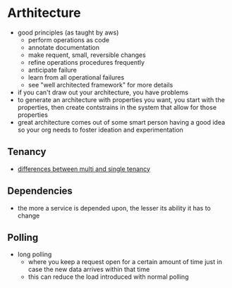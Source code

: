 # Arthitecture

- good principles (as taught by aws)
  - perform operations as code
  - annotate documentation
  - make requent, small, reversible changes
  - refine operations procedures frequently
  - anticipate failure
  - learn from all operational failures
  - see "well architected framework" for more details
- if you can't draw out your architecture, you have problems
- to generate an architecture with properties you want, you start with the properties, then create contstrains in the system that allow for those properties
- great architecture comes out of some smart person having a good idea so your org needs to foster ideation and experimentation

## Tenancy
- [differences between multi and single tenancy](https://www.netsolutions.com/insights/5-reasons-why-you-should-choose-multi-tenant-architecture-for-your-saas-application/)

## Dependencies
- the more a service is depended upon, the lesser its ability it has to change

## Polling
- long polling
  - where you keep a request open for a certain amount of time just in case the new data arrives within that time
  - this can reduce the load introduced with normal polling